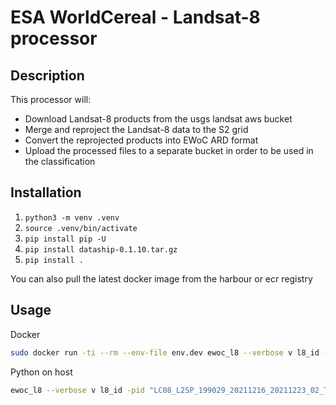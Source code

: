 # ESA WorldCereal - Landsat-8 processor

## Description

This processor will:

* Download Landsat-8 products from the usgs landsat aws bucket
* Merge and reproject the Landsat-8 data to the S2 grid
* Convert the reprojected products into EWoC ARD format
* Upload the processed files to a separate bucket in order to be used in the classification

## Installation

1. `python3 -m venv .venv`
2. `source .venv/bin/activate`
3. `pip install pip -U`
4. `pip install dataship-0.1.10.tar.gz`
5. `pip install .`

You can also pull the latest docker image from the harbour or ecr registry

## Usage

Docker

```bash
sudo docker run -ti --rm --env-file env.dev ewoc_l8 --verbose v l8_id -pid "LC08_L2SP_199029_20211216_20211223_02_T1 LC08_L2SP_199030_20211216_20211223_02_T1" -t 31TCJ -o ../out
```

Python on host

```bash
ewoc_l8 --verbose v l8_id -pid "LC08_L2SP_199029_20211216_20211223_02_T1 LC08_L2SP_199030_20211216_20211223_02_T1" -t 31TCJ -o ../out --sr
```
